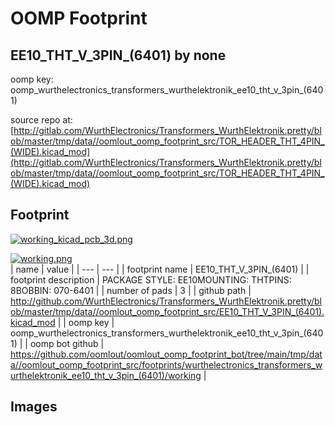 # OOMP Footprint  
## EE10_THT_V_3PIN_(6401)  by none  
  
oomp key: oomp_wurthelectronics_transformers_wurthelektronik_ee10_tht_v_3pin_(6401)  
  
source repo at: [http://gitlab.com/WurthElectronics/Transformers_WurthElektronik.pretty/blob/master/tmp/data//oomlout_oomp_footprint_src/TOR_HEADER_THT_4PIN_(WIDE).kicad_mod](http://gitlab.com/WurthElectronics/Transformers_WurthElektronik.pretty/blob/master/tmp/data//oomlout_oomp_footprint_src/TOR_HEADER_THT_4PIN_(WIDE).kicad_mod)  
## Footprint  
  
[![working_kicad_pcb_3d.png](working_kicad_pcb_3d_600.png)](working_kicad_pcb_3d.png)  
  
[![working.png](working_600.png)](working.png)  
| name | value | 
| --- | --- | 
| footprint name | EE10_THT_V_3PIN_(6401) | 
| footprint description | PACKAGE STYLE: EE10MOUNTING: THTPINS: 8BOBBIN: 070-6401 | 
| number of pads | 3 | 
| github path | http://github.com/WurthElectronics/Transformers_WurthElektronik.pretty/blob/master/tmp/data//oomlout_oomp_footprint_src/EE10_THT_V_3PIN_(6401).kicad_mod | 
| oomp key | oomp_wurthelectronics_transformers_wurthelektronik_ee10_tht_v_3pin_(6401) | 
| oomp bot github | https://github.com/oomlout/oomlout_oomp_footprint_bot/tree/main/tmp/data//oomlout_oomp_footprint_src/footprints/wurthelectronics_transformers_wurthelektronik_ee10_tht_v_3pin_(6401)/working | 
## Images  
